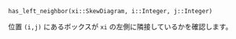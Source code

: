 ```
has_left_neighbor(xi::SkewDiagram, i::Integer, j::Integer)
```

位置 `(i,j)` にあるボックスが `xi` の左側に隣接しているかを確認します。
